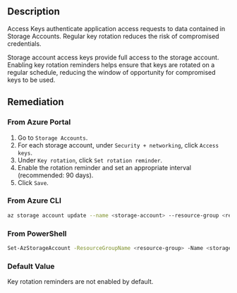 ## Description

Access Keys authenticate application access requests to data contained in Storage Accounts. Regular key rotation reduces the risk of compromised credentials.

Storage account access keys provide full access to the storage account. Enabling key rotation reminders helps ensure that keys are rotated on a regular schedule, reducing the window of opportunity for compromised keys to be used.

## Remediation

### From Azure Portal

1. Go to `Storage Accounts`.
2. For each storage account, under `Security + networking`, click `Access keys`.
3. Under `Key rotation`, click `Set rotation reminder`.
4. Enable the rotation reminder and set an appropriate interval (recommended: 90 days).
5. Click `Save`.

### From Azure CLI

```bash
az storage account update --name <storage-account> --resource-group <resource-group> --key-expiration-period-in-days 90
```

### From PowerShell

```bash
Set-AzStorageAccount -ResourceGroupName <resource-group> -Name <storage-account> -KeyExpirationPeriodInDays 90
```

### Default Value

Key rotation reminders are not enabled by default.

